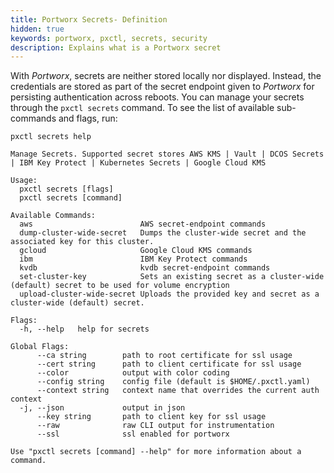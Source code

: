 ```yaml
---
title: Portworx Secrets- Definition
hidden: true
keywords: portworx, pxctl, secrets, security
description: Explains what is a Portworx secret
---
```


With _Portworx_, secrets are neither stored locally nor displayed. Instead, the credentials are stored as part of the secret endpoint given to _Portworx_ for persisting authentication across reboots. You can manage your secrets through the `pxctl secrets` command. To see the list of available sub-commands and flags, run:


```text
pxctl secrets help
```

```output
Manage Secrets. Supported secret stores AWS KMS | Vault | DCOS Secrets | IBM Key Protect | Kubernetes Secrets | Google Cloud KMS

Usage:
  pxctl secrets [flags]
  pxctl secrets [command]

Available Commands:
  aws                        AWS secret-endpoint commands
  dump-cluster-wide-secret   Dumps the cluster-wide secret and the associated key for this cluster.
  gcloud                     Google Cloud KMS commands
  ibm                        IBM Key Protect commands
  kvdb                       kvdb secret-endpoint commands
  set-cluster-key            Sets an existing secret as a cluster-wide (default) secret to be used for volume encryption
  upload-cluster-wide-secret Uploads the provided key and secret as a cluster-wide (default) secret.

Flags:
  -h, --help   help for secrets

Global Flags:
      --ca string        path to root certificate for ssl usage
      --cert string      path to client certificate for ssl usage
      --color            output with color coding
      --config string    config file (default is $HOME/.pxctl.yaml)
      --context string   context name that overrides the current auth context
  -j, --json             output in json
      --key string       path to client key for ssl usage
      --raw              raw CLI output for instrumentation
      --ssl              ssl enabled for portworx

Use "pxctl secrets [command] --help" for more information about a command.
```
